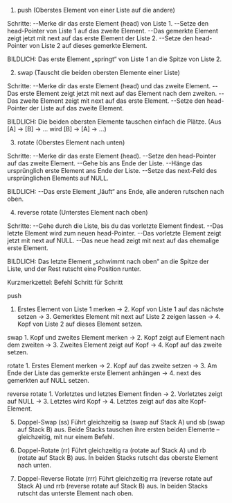 1. push (Oberstes Element von einer Liste auf die andere)

Schritte:
--Merke dir das erste Element (head) von Liste 1.
--Setze den head-Pointer von Liste 1 auf das zweite Element.
--Das gemerkte Element zeigt jetzt mit next auf das erste Element der Liste 2.
--Setze den head-Pointer von Liste 2 auf dieses gemerkte Element.

BILDLICH:
Das erste Element „springt“ von Liste 1 an die Spitze von Liste 2.



2. swap (Tauscht die beiden obersten Elemente einer Liste)

Schritte:
--Merke dir das erste Element (head) und das zweite Element.
--Das erste Element zeigt jetzt mit next auf das Element nach dem zweiten.
--Das zweite Element zeigt mit next auf das erste Element.
--Setze den head-Pointer der Liste auf das zweite Element.

BILDLICH:
Die beiden obersten Elemente tauschen einfach die Plätze.
(Aus [A] → [B] → ... wird [B] → [A] → ...)



3. rotate (Oberstes Element nach unten)

Schritte:
--Merke dir das erste Element (head).
--Setze den head-Pointer auf das zweite Element.
--Gehe bis ans Ende der Liste.
--Hänge das ursprünglich erste Element ans Ende der Liste.
--Setze das next-Feld des ursprünglichen Elements auf NULL.

BILDLICH:
--Das erste Element „läuft“ ans Ende, alle anderen rutschen nach oben.



4. reverse rotate (Unterstes Element nach oben)

Schritte:
--Gehe durch die Liste, bis du das vorletzte Element findest.
--Das letzte Element wird zum neuen head-Pointer.
--Das vorletzte Element zeigt jetzt mit next auf NULL.
--Das neue head zeigt mit next auf das ehemalige erste Element.

BILDLICH:
Das letzte Element „schwimmt nach oben“ an die Spitze der Liste,
und der Rest rutscht eine Position runter.


Kurzmerkzettel:
Befehl	Schritt für Schritt

push	
1. Erstes Element von Liste 1 merken → 2. Kopf von Liste 1 auf das nächste setzen → 3. Gemerktes Element mit next auf Liste 2 zeigen lassen → 4. Kopf von Liste 2 auf dieses Element setzen.

swap	1. Kopf und zweites Element merken → 2. Kopf zeigt auf Element nach dem zweiten → 3. Zweites Element zeigt auf Kopf → 4. Kopf auf das zweite setzen.

rotate	1. Erstes Element merken → 2. Kopf auf das zweite setzen → 3. Am Ende der Liste das gemerkte erste Element anhängen → 4. next des gemerkten auf NULL setzen.

reverse rotate	1. Vorletztes und letztes Element finden → 2. Vorletztes zeigt auf NULL → 3. Letztes wird Kopf → 4. Letztes zeigt auf das alte Kopf-Element.



5. Doppel-Swap (ss)
Führt gleichzeitig sa (swap auf Stack A) und sb (swap auf Stack B) aus.
Beide Stacks tauschen ihre ersten beiden Elemente – gleichzeitig, mit nur einem Befehl.

6. Doppel-Rotate (rr)
Führt gleichzeitig ra (rotate auf Stack A) und rb (rotate auf Stack B) aus.
In beiden Stacks rutscht das oberste Element nach unten.

7. Doppel-Reverse Rotate (rrr)
Führt gleichzeitig rra (reverse rotate auf Stack A) und rrb (reverse rotate auf Stack B) aus.
In beiden Stacks rutscht das unterste Element nach oben.